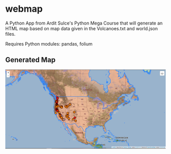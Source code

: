 # webmap
A Python App from Ardit Sulce's Python Mega Course that will generate an HTML map based on map data given in the Volcanoes.txt and world.json files.

Requires Python modules: pandas, folium


## Generated Map

![map](IMG/map.png)